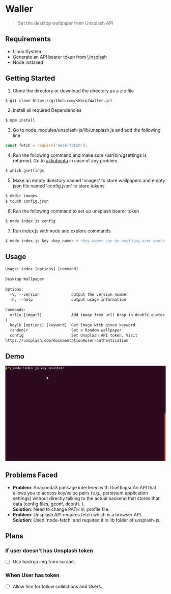 # Waller

> Set the desktop wallpaper from Unsplash API

## Requirements

 - Linux System
 - Generate an API bearer token from [Unsplash](https://unsplash.com/documentation#user-authentication)
 - Node installed

## Getting Started 

1. Clone the directory or download the directory as a zip file<br>

```sh
$ git clone https://github.com/skbro/Waller.git
```
2. Install all required Dependencies
```sh
$ npm install
```
3. Go to node_modules/unsplash-js/lib/unsplash.js and add the following line
```js
const fetch = require('node-fetch');
```
4. Run the following command and make sure /usr/bin/gsettings is returned. Go to [askubuntu](https://askubuntu.com/questions/558446/my-dconf-gsettings-installation-is-broken-how-can-i-fix-it-without-ubuntu-reins) in case of any problem.
```sh
$ which gsettings
```
5. Make an empty directory named 'images' to store wallpapers and empty json file named 'config.json' to store tokens.
```sh
$ mkdir images
$ touch config.json
```
6. Run the following command to set up unsplash bearer token
```sh
$ node index.js config
```
7. Run index.js with node and explore commands
```sh
$ node index.js key <key_name> # <key_name> can be anything user wants to set as wallpaper e.g. mountain, space, landscape.
```

## Usage

```
Usage: index [options] [command]

Desktop Wallpaper

Options:
  -V, --version              output the version number
  -h, --help                 output usage information

Commands:
  url|u [imgurl]             Add image from url( Wrap in double quotes )
  key|k [options] [keyword]  Get Image with given keyword
  random|r                   Set a Random wallpaper
  config                     Set Unsplash API token. Visit https://unsplash.com/documentation#user-authentication
```

## Demo

![Demo Image](demo/demo.gif)

## Problems Faced
 - **Problem**: Anaconda3 package interfered with Gsettings( An API that allows you to access key/value pairs (e.g., persistent application settings) without directly talking to the actual backend that stores that data (config files, gconf, dconf). ).<br/>
 **Solution**: Need to change PATH in .profile file.
 - **Problem**: Unsplash API requires fetch which is a browser API.<br/>
 **Solution**: Used 'node-fetch' and required it in lib folder of unsplash-js.


## Plans

### If user doesn't has Unsplash token
 - [ ] Use backup img from scrape.

### When User has token 
 - [ ] Allow him for follow collections and Users.